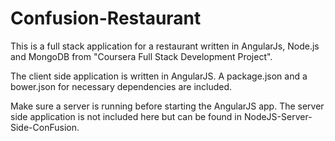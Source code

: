 # Confusion-Restaurant
This is a full stack application for a restaurant written in AngularJs, Node.js and MongoDB from "Coursera Full Stack Development Project".

The client side application is written in AngularJS. A package.json and a bower.json for necessary dependencies are included.

Make sure a server is running before starting the AngularJS app. The server side application is not included here but can be found in NodeJS-Server-Side-ConFusion.
